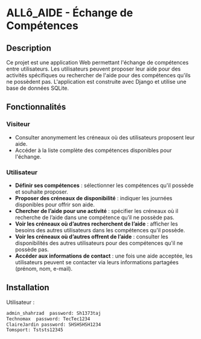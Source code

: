 # ALLô_AIDE - Échange de Compétences

## Description
Ce projet est une application Web permettant l'échange de compétences entre utilisateurs. Les utilisateurs peuvent proposer leur aide pour des activités spécifiques ou rechercher de l'aide pour des compétences qu'ils ne possèdent pas. L'application est construite avec Django et utilise une base de données SQLite.

## Fonctionnalités

### Visiteur
- Consulter anonymement les créneaux où des utilisateurs proposent leur aide.
- Accéder à la liste complète des compétences disponibles pour l'échange.

### Utilisateur
- **Définir ses compétences** : sélectionner les compétences qu'il possède et souhaite proposer.
- **Proposer des créneaux de disponibilité** : indiquer les journées disponibles pour offrir son aide.
- **Chercher de l’aide pour une activité** : spécifier les créneaux où il recherche de l’aide dans une compétence qu’il ne possède pas.
- **Voir les créneaux où d’autres recherchent de l’aide** : afficher les besoins des autres utilisateurs dans les compétences qu'il possède.
- **Voir les créneaux où d’autres offrent de l’aide** : consulter les disponibilités des autres utilisateurs pour des compétences qu'il ne possède pas.
- **Accéder aux informations de contact** : une fois une aide acceptée, les utilisateurs peuvent se contacter via leurs informations partagées (prénom, nom, e-mail).

## Installation

Utilisateur :
   ```bash
   admin_shahrzad  password: Sh1373taj
  Technomax  password: TecTec1234
ClaireJardin password: SHSHSHSH1234
Tomsport: Tststs12345




